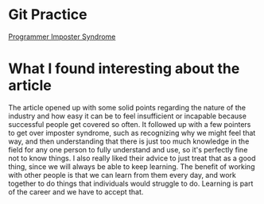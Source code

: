 # Git Practice
[Programmer Imposter Syndrome](https://www.codingdojo.com/blog/programmer-imposter-syndrome)

# What I found interesting about the article
The article opened up with some solid points regarding the nature of the industry and how easy it can be to feel insufficient or incapable because successful people get covered so often. It followed up with a few pointers to get over imposter syndrome, such as recognizing why we might feel that way, and then understanding that there is just too much knowledge in the field for any one person to fully understand and use, so it's perfectly fine not to know things. I also really liked their advice to just treat that as a good thing, since we will always be able to keep learning. The benefit of working with other people is that we can learn from them every day, and work together to do things that individuals would struggle to do. Learning is part of the career and we have to accept that.
